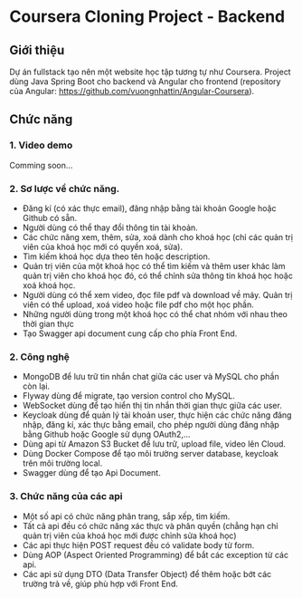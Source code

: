 # Coursera Cloning Project - Backend
## Giới thiệu 
Dự án fullstack tạo nên một website học tập tương tự như Coursera. Project dùng Java Spring Boot cho backend và Angular cho frontend (repository của Angular: https://github.com/vuongnhattin/Angular-Coursera). 
## Chức năng
### 1. Video demo
Comming soon...
### 2. Sơ lược về chức năng.
- Đăng kí (có xác thực email), đăng nhập bằng tài khoản Google hoặc Github có sẵn.
- Người dùng có thể thay đổi thông tin tài khoản.
- Các chức năng xem, thêm, sửa, xoá dành cho khoá học (chỉ các quản trị viên của khoá học mới có quyền xoá, sửa).
- Tìm kiếm khoá học dựa theo tên hoặc description.
- Quản trị viên của một khoá học có thể tìm kiếm và thêm user khác làm quản trị viên cho khoá học đó, có thể chỉnh sửa thông tin khoá học hoặc xoá khoá học.
- Người dùng có thể xem video, đọc file pdf và download về máy. Quản trị viên có thể upload, xoá video hoặc file pdf cho một học phần.
- Những người dùng trong một khoá học có thể chat nhóm với nhau theo thời gian thực
- Tạo Swagger api document cung cấp cho phía Front End.
### 2. Công nghệ
- MongoDB để lưu trữ tin nhắn chat giữa các user và MySQL cho phần còn lại.
- Flyway dùng để migrate, tạo version control cho MySQL.
- WebSocket dùng để tạo hiển thị tin nhắn thời gian thực giữa các user.
- Keycloak dùng để quản lý tài khoản user, thực hiện các chức năng đăng nhập, đăng kí, xác thực bằng email, cho phép người dùng đăng nhập bằng Github hoặc Google sử dụng OAuth2,...
- Dùng api từ Amazon S3 Bucket để lưu trữ, upload file, video lên Cloud.
- Dùng Docker Compose để tạo môi trường server database, keycloak trên môi trường local.
- Swagger dùng để tạo Api Document.
### 3. Chức năng của các api
- Một số api có chức năng phân trang, sắp xếp, tìm kiếm.
- Tất cả api đều có chức năng xác thực và phân quyền (chẳng hạn chỉ quản trị viên của khoá học mới được chỉnh sửa khoá học)
- Các api thực hiện POST request đều có validate body từ form.
- Dùng AOP (Aspect Oriented Programming) để bắt các exception từ các api.
- Các api sử dụng DTO (Data Transfer Object) để thêm hoặc bớt các trường trả về, giúp phù hợp với Front End.
